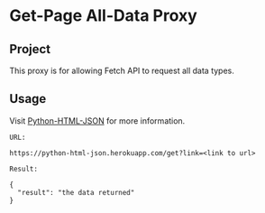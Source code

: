 # Get-Page All-Data Proxy
## Project
This proxy is for allowing Fetch API to request all data types.

## Usage

Visit [Python-HTML-JSON](https://python-html-json.herokuapp.com) for more information.
```
URL:

https://python-html-json.herokuapp.com/get?link=<link to url>

Result:

{
  "result": "the data returned"
}
```
